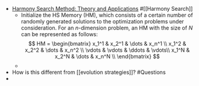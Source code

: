 - [Harmony Search Method: Theory and Applications](https://www.hindawi.com/journals/cin/2015/258491/) #[[Harmony Search]]
	- Initialize the HS Memory (HM), which consists of a certain number of randomly generated solutions to the optimization problems under consideration. For an $n$-dimension problem, an HM with the size of $N$ can be represented as follows:
	  $$
	  HM = 
	  \begin{bmatrix}
	  x_1^1 & x_2^1 & \dots & x_n^1 \\
	  x_1^2 & x_2^2 & \dots & x_n^2 \\
	  \vdots  & \vdots & \ddots & \vdots\\
	  x_1^N & x_2^N & \dots & x_n^N \\
	  \end{bmatrix}
	  $$
	-
- How is this different from [[evolution strategies]]? #Questions
-